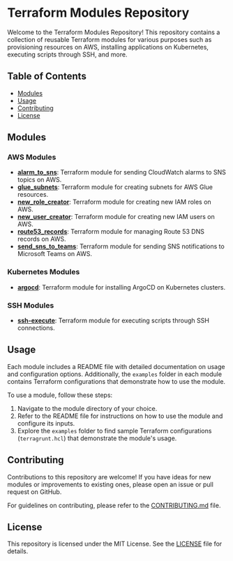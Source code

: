# Terraform Modules Repository

Welcome to the Terraform Modules Repository! This repository contains a collection of reusable Terraform modules for various purposes such as provisioning resources on AWS, installing applications on Kubernetes, executing scripts through SSH, and more.

## Table of Contents

- [Modules](#modules)
- [Usage](#usage)
- [Contributing](#contributing)
- [License](#license)

## Modules

### AWS Modules

- **[alarm_to_sns](./aws/alarm_to_sns/README.md)**: Terraform module for sending CloudWatch alarms to SNS topics on AWS.
- **[glue_subnets](./aws/glue_subnets/README.md)**: Terraform module for creating subnets for AWS Glue resources.
- **[new_role_creator](./aws/new_role_creator/README.md)**: Terraform module for creating new IAM roles on AWS.
- **[new_user_creator](./aws/new_user_creator/README.md)**: Terraform module for creating new IAM users on AWS.
- **[route53_records](./aws/route53_records/README.md)**: Terraform module for managing Route 53 DNS records on AWS.
- **[send_sns_to_teams](./aws/send_sns_to_teams/README.md)**: Terraform module for sending SNS notifications to Microsoft Teams on AWS.

### Kubernetes Modules

- **[argocd](./argocd/README.md)**: Terraform module for installing ArgoCD on Kubernetes clusters.

### SSH Modules

- **[ssh-execute](./ssh-execute/README.md)**: Terraform module for executing scripts through SSH connections.

## Usage

Each module includes a README file with detailed documentation on usage and configuration options. Additionally, the `examples` folder in each module contains Terraform configurations that demonstrate how to use the module.

To use a module, follow these steps:

1. Navigate to the module directory of your choice.
2. Refer to the README file for instructions on how to use the module and configure its inputs.
3. Explore the `examples` folder to find sample Terraform configurations (`terragrunt.hcl`) that demonstrate the module's usage.

## Contributing

Contributions to this repository are welcome! If you have ideas for new modules or improvements to existing ones, please open an issue or pull request on GitHub.

For guidelines on contributing, please refer to the [CONTRIBUTING.md](CONTRIBUTING.md) file.

## License

This repository is licensed under the MIT License. See the [LICENSE](LICENSE) file for details.

